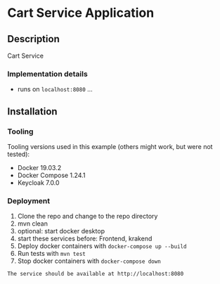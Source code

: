 # Cart Service Application

## Description

Cart Service

### Implementation details

- runs on `localhost:8080` ...

## Installation

### Tooling

Tooling versions used in this example (others might work, but were not tested):

- Docker 19.03.2
- Docker Compose 1.24.1
- Keycloak 7.0.0

### Deployment

1. Clone the repo and change to the repo directory
2. mvn clean
3. optional: start docker desktop
4. start these services before: Frontend, krakend
5. Deploy docker containers with `docker-compose up --build`
6. Run tests with `mvn test`
7. Stop docker containers with `docker-compose down`


```
The service should be available at http://localhost:8080
```
